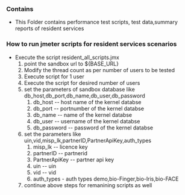 ### Contains
* This Folder contains performance test scripts, test data,summary reports of resident services


### How to run jmeter scripts for resident services scenarios
* Execute the script resident_all_scripts.jmx
    1. point the sandbox url to ${BASE_URL}
    2. Modify the thread count as per number of users to be tested
    3. Execute script for 1 user
	4. Execute the script for desired number of users
	5. set the parameters of sandbox database like db_host,db_port,db_name,db_user,db_password
		1. db_host -- host name of the kernel databse
		2. db_port -- portnumber of the kernel databse
		3. db_name -- name of the kernel databse
		4. db_user -- username of the kernel databse
		5. db_password -- password of the kernel databse
	6. set the parameters like uin,vid,misp_lk,partnerID,PartnerApiKey,auth_types
		1. misp_lk -- licence key
		2. partnerID -- partnerid
		3. PartnerApiKey -- partner api key
		4. uin -- uin
		5. vid -- vid
		6. auth_types - auth types demo,bio-Finger,bio-Iris,bio-FACE
    7. continue above steps for remanining scripts as well 
